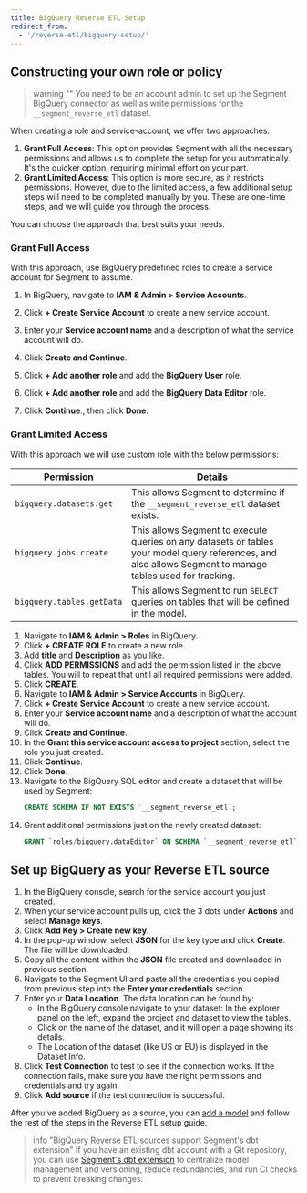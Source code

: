 ```yaml
---
title: BigQuery Reverse ETL Setup
redirect_from:
  - '/reverse-etl/bigquery-setup/'
---
```

## Constructing your own role or policy

> warning ""
> You need to be an account admin to set up the Segment BigQuery connector as well as write permissions for the `__segment_reverse_etl` dataset.

When creating a role and service-account, we offer two approaches:
1. **Grant Full Access**: This option provides Segment with all the necessary permissions and allows us to complete the setup for you automatically. It's the quicker option, requiring minimal effort on your part.
2. **Grant Limited Access**: This option is more secure, as it restricts permissions. However, due to the limited access, a few additional setup steps will need to be completed manually by you. These are one-time steps, and we will guide you through the process.

You can choose the approach that best suits your needs.

### Grant Full Access
With this approach, use BigQuery predefined roles to create a service account for Segment to assume. 
1. In BigQuery, navigate to **IAM & Admin > Service Accounts**.
2. Click **+ Create Service Account** to create a new service account.
3. Enter your **Service account name** and a description of what the service account will do.

4. Click **Create and Continue**. 
5. Click **+ Add another role** and add the **BigQuery User** role. 
6. Click **+ Add another role** and add the **BigQuery Data Editor** role. 
7. Click **Continue**., then click **Done**.

### Grant Limited Access
With this approach we will use custom role with the below permissions:

Permission | Details
---------- | --------
`bigquery.datasets.get` | This allows Segment to determine if the `__segment_reverse_etl` dataset exists.
`bigquery.jobs.create` | This allows Segment to execute queries on any datasets or tables your model query references, and also allows Segment to manage tables used for tracking.
`bigquery.tables.getData` | This allows Segment to run `SELECT` queries on tables that will be defined in the model. 


1. Navigate to **IAM & Admin > Roles** in BigQuery.
2. Click **+ CREATE ROLE** to create a new role.
3. Add **title** and **Description** as you like.
4. Click **ADD PERMISSIONS** and add the permission listed in the above tables. You will to repeat that until all required permissions were added.
5. Click **CREATE**. 
6. Navigate to **IAM & Admin > Service Accounts** in BigQuery. 
7. Click **+ Create Service Account** to create a new service account. 
8. Enter your **Service account name** and a description of what the account will do. 
9. Click **Create and Continue**. 
10. In the **Grant this service account access to project** section, select the role you just created. 
11. Click **Continue**. 
12. Click **Done**. 
13. Navigate to the BigQuery SQL editor and create a dataset that will be used by Segment:
    ```sql
    CREATE SCHEMA IF NOT EXISTS `__segment_reverse_etl`;
    ```
14. Grant additional permissions just on the newly created dataset:
    ```sql
    GRANT `roles/bigquery.dataEditor` ON SCHEMA `__segment_reverse_etl` TO "serviceAccount:<YOUR SERVICE ACCOUNT EMAIL>";
    ```

## Set up BigQuery as your Reverse ETL source
1. In the BigQuery console, search for the service account you just created. 
2. When your service account pulls up, click the 3 dots under **Actions** and select **Manage keys**. 
3. Click **Add Key > Create new key**. 
4. In the pop-up window, select **JSON** for the key type and click **Create**. The file will be downloaded. 
5. Copy all the content within the **JSON** file created and downloaded in previous section. 
6. Navigate to the Segment UI and paste all the credentials you copied from previous step into the **Enter your credentials** section. 
7. Enter your **Data Location**. The data location can be found by:
   - In the BigQuery console navigate to your dataset: In the explorer panel on the left, expand the project and dataset to view the tables.
   - Click on the name of the dataset, and it will open a page showing its details.
   - The Location of the dataset (like US or EU) is displayed in the Dataset Info.
8. Click **Test Connection** to test to see if the connection works. If the connection fails, make sure you have the right permissions and credentials and try again. 
9. Click **Add source** if the test connection is successful.

After you've added BigQuery as a source, you can [add a model](/docs/connections/reverse-etl/setup/#step-2-add-a-model) and follow the rest of the steps in the Reverse ETL setup guide.

> info "BigQuery Reverse ETL sources support Segment's dbt extension"
> If you have an existing dbt account with a Git repository, you can use [Segment's dbt extension](/docs/segment-app/extensions/dbt/) to centralize model management and versioning, reduce redundancies, and run CI checks to prevent breaking changes.
